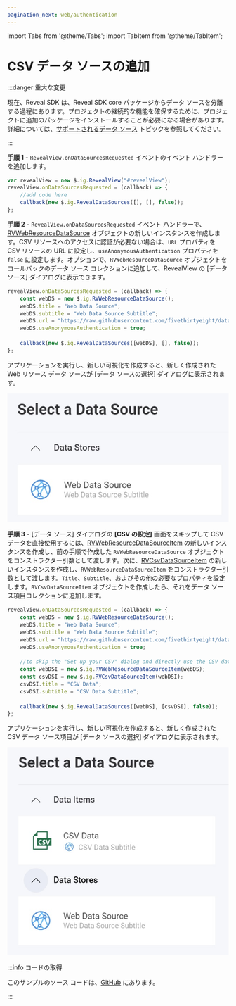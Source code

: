```yaml
---
pagination_next: web/authentication
---
```


import Tabs from '@theme/Tabs';
import TabItem from '@theme/TabItem';

# CSV データ ソースの追加

:::danger 重大な変更

現在、Reveal SDK は、Reveal SDK core パッケージからデータ ソースを分離する過程にあります。プロジェクトの継続的な機能を確保するために、プロジェクトに追加のパッケージをインストールすることが必要になる場合があります。詳細については、[サポートされるデータ ソース](web/datasources.md#サポートされるデータ-ソース) トピックを参照してください。

:::

**手順 1** - `RevealView.onDataSourcesRequested` イベントのイベント ハンドラーを追加します。

```js
var revealView = new $.ig.RevealView("#revealView");
revealView.onDataSourcesRequested = (callback) => {
    //add code here
    callback(new $.ig.RevealDataSources([], [], false));
};
```

**手順 2** - `RevealView.onDataSourcesRequested` イベント ハンドラーで、[RVWebResourceDataSource](https://help.revealbi.io/api/javascript/latest/classes/rvwebresourcedatasource.html) オブジェクトの新しいインスタンスを作成します。CSV リソースへのアクセスに認証が必要ない場合は、`URL` プロパティを CSV リソースの URL に設定し、`useAnonymousAuthentication` プロパティを `false` に設定します。オプションで、`RVWebResourceDataSource` オブジェクトをコールバックのデータ ソース コレクションに追加して、RevealView の [データ ソース] ダイアログに表示できます。

```js
revealView.onDataSourcesRequested = (callback) => {
    const webDS = new $.ig.RVWebResourceDataSource();
    webDS.title = "Web Data Source";
    webDS.subtitle = "Web Data Source Subtitle";
    webDS.url = "https://raw.githubusercontent.com/fivethirtyeight/data/master/airline-safety/airline-safety.csv";
    webDS.useAnonymousAuthentication = true;

    callback(new $.ig.RevealDataSources([webDS], [], false));
};
```

アプリケーションを実行し、新しい可視化を作成すると、新しく作成された Web リソース データ ソースが [データ ソースの選択] ダイアログに表示されます。

![](images/web-resource-data-source.jpg)

**手順 3** - [データ ソース] ダイアログの **[CSV の設定]** 画面をスキップして CSV データを直接使用するには、[RVWebResourceDataSourceItem](https://help.revealbi.io/api/javascript/latest/classes/rvwebresourcedatasourceitem.html) の新しいインスタンスを作成し、前の手順で作成した `RVWebResourceDataSource` オブジェクトをコンストラクター引数として渡します。次に、[RVCsvDataSourceItem](https://help.revealbi.io/api/javascript/latest/classes/rvcsvdatasourceitem.html) の新しいインスタンスを作成し、`RVWebResourceDataSourceItem` をコンストラクター引数として渡します。`Title`、`Subtitle`、およびその他の必要なプロパティを設定します。`RVCsvDataSourceItem` オブジェクトを作成したら、それをデータ ソース項目コレクションに追加します。

```js
revealView.onDataSourcesRequested = (callback) => {
    const webDS = new $.ig.RVWebResourceDataSource();
    webDS.title = "Web Data Source";
    webDS.subtitle = "Web Data Source Subtitle";
    webDS.url = "https://raw.githubusercontent.com/fivethirtyeight/data/master/airline-safety/airline-safety.csv";
    webDS.useAnonymousAuthentication = true;

    //to skip the "Set up your CSV" dialog and directly use the CSV data
    const webDSI = new $.ig.RVWebResourceDataSourceItem(webDS);            
    const csvDSI = new $.ig.RVCsvDataSourceItem(webDSI);
    csvDSI.title = "CSV Data";
    csvDSI.subtitle = "CSV Data Subtitle";

    callback(new $.ig.RevealDataSources([webDS], [csvDSI], false));
};
```

アプリケーションを実行し、新しい可視化を作成すると、新しく作成された CSV データ ソース項目が [データ ソースの選択] ダイアログに表示されます。

![](images/csv-data-source-item.jpg)


:::info コードの取得

このサンプルのソース コードは、[GitHub](https://github.com/RevealBi/sdk-samples-javascript/tree/main/DataSources/Csv) にあります。

:::